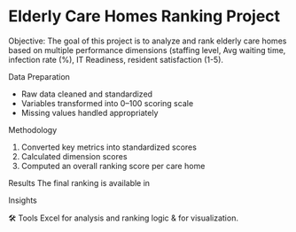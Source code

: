 # Elderly Care Homes Ranking Project

Objective:
The goal of this project is to analyze and rank elderly care homes based on multiple performance dimensions (staffing level, Avg waiting time, infection rate (%), IT Readiness, resident satisfaction (1-5).

Data Preparation
- Raw data cleaned and standardized
- Variables transformed into 0–100 scoring scale
- Missing values handled appropriately

Methodology
1. Converted key metrics into standardized scores
2. Calculated dimension scores
3. Computed an overall ranking score per care home

Results
The final ranking is available in

Insights

 🛠 Tools
Excel for analysis and ranking logic & for visualization.
